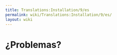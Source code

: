 ```yaml
---
title: Translations:Installation/9/es
permalink: wiki/Translations:Installation/9/es/
layout: wiki
---
```


# ¿Problemas?
